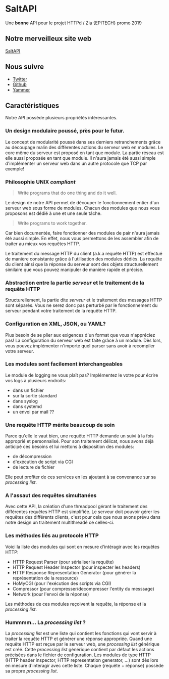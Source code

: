 # SaltAPI

Une **bonne** API pour le projet HTTPd / Zia {EPITECH} promo 2019

## Notre merveilleux site web

[SaltAPI](https://saltapi.github.io/)

## Nous suivre

* [Twitter](https://twitter.com/Salt_API)
* [Github](https://github.com/Adpa18/SaltAPI)
* [Yammer](https://www.yammer.com/epitech.eu/#/threads/inGroup?type=in_group&feedId=10244128)

## Caractéristiques

Notre API possède plusieurs propriétés intéressantes.

### Un design modulaire poussé, près pour le futur.

Le concept de modularité poussé dans ses derniers retranchements grâce au découpage malin des différentes actions du serveur web en modules.
Le core même du serveur est proposé en tant que module. La partie réseau est elle aussi proposée en tant que module.
Il n'aura jamais été aussi simple d'implémenter un serveur web dans un autre protocole que TCP par exemple!

### Philosophie UNIX *compliant*

> Write programs that do one thing and do it well.

Le design de notre API permet de découper le fonctionnement entier d'un serveur web sous forme de modules.
Chacun des modules que nous vous proposons est dédié à une et une seule tâche.

> Write programs to work together.

Car bien documentée, faire fonctionner des modules de pair n'aura jamais été aussi simple.
En effet, nous vous permettons de les assembler afin de traiter au mieux vos requêtes HTTP.

Le traitement du message HTTP du client (a.k.a requête HTTP) est effectué de manière consistante grâce à l'utilisation des modules dédiés.
La requête du client ainsi que la réponse du serveur sont des objets structurellement similaire que vous pouvez manipuler de manière rapide et précise.

### Abstraction entre la partie *serveur* et le traitement de la requête HTTP

Structurellement, la partie dite *serveur* et le traitement des messages HTTP sont séparés.
Vous ne serez donc pas perturbé par le fonctionnement du serveur pendant votre traitement de la requête HTTP.

### Configuration en XML, JSON, ou YAML?

Plus besoin de se plier aux exigences d'un format que vous n'appréciez pas!
La configuration du serveur web est faite grâce à un module. Dès lors, vous pouvez implémenter n'importe quel parser sans avoir à recompiler votre serveur.

### Les modules sont facilement interchangeables

Le module de logging ne vous plaît pas? Implémentez le votre pour écrire vos logs à plusieurs endroits:

* dans un fichier
* sur la sortie standard
* dans syslog
* dans systemd
* un envoi par mail ??

### Une requête HTTP mérite beaucoup de soin

Parce qu'elle le vaut bien, une requête HTTP demande un suivi à la fois approprié et personnalisé.
Pour son traitement délicat, nous avons déjà anticipé ces besoins et lui mettons à disposition des modules:

* de décompression
* d'exécution de script via CGI
* de lecture de fichier

Elle peut profiter de ces services en les ajoutant à sa convenance sur sa *processing list*.

### A l'assaut des requêtes simultanées

Avec cette API, la création d'une threadpool gérant le traitement des différentes requêtes HTTP est simplifiée.
Le serveur doit pouvoir gérer les requêtes des différents clients, c'est pour cela que nous avons prévu dans notre design un traitement multithreadé ce celles-ci.

### Les méthodes liés au protocole HTTP

Voici la liste des modules qui sont en mesure d'intéragir avec les requêtes HTTP:

* HTTP Request Parser (pour sérialiser la requête)
* HTTP Request Header Inspector (pour inspecter les headers)
* HTTP Response Representation Generator (pour générer la représentation de la ressource)
* HoMyCGI (pour l'exécution des scripts via CGI)
* Compressor (pour compresser/decompresser l'entity du messsage)
* Network (pour l'envoi de la réponse)

Les méthodes de ces modules reçoivent la requête, la réponse et la *processing list*.

### Hummmm... La *processing list* ?

La *processing list* est une liste qui contient les fonctions qui vont servir à traiter la requête HTTP et générer une réponse appropriée.
Quand une requête HTTP est reçue par le serveur web, une *processing list* générique est créé.
Cette *processing list* générique contient par défaut les actions précisées dans le fichier de configuration.
Les modules de type HTTP (HTTP header inspector, HTTP representation generator, ...) sont dès lors en mesure d'interagir avec cette liste.
Chaque {requête + réponse} possède sa propre *processing list*.
